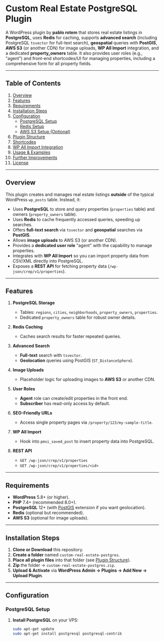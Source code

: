 # Custom Real Estate PostgreSQL Plugin

A WordPress plugin by **pablo rotem** that stores real estate listings in **PostgreSQL**, uses **Redis** for caching, supports **advanced search** (including PostgreSQL `tsvector` for full-text search), **geospatial** queries with **PostGIS**, **AWS S3** (or another CDN) for image uploads, **WP All Import** integration, and a dedicated **property_owners** table. It also provides user roles (e.g., "agent") and front-end shortcodes/UI for managing properties, including a comprehensive form for all property fields.

---

## Table of Contents

1. [Overview](#overview)  
2. [Features](#features)  
3. [Requirements](#requirements)  
4. [Installation Steps](#installation-steps)  
5. [Configuration](#configuration)  
   - [PostgreSQL Setup](#postgresql-setup)  
   - [Redis Setup](#redis-setup)  
   - [AWS S3 Setup (Optional)](#aws-s3-setup-optional)  
6. [Plugin Structure](#plugin-structure)  
7. [Shortcodes](#shortcodes)  
8. [WP All Import Integration](#wp-all-import-integration)  
9. [Usage & Examples](#usage--examples)  
10. [Further Improvements](#further-improvements)  
11. [License](#license)

---

## Overview

This plugin creates and manages real estate listings **outside** of the typical WordPress `wp_posts` table. Instead, it:

- Uses **PostgreSQL** to store and query properties (`properties` table) and owners (`property_owners` table).  
- Uses **Redis** to cache frequently accessed queries, speeding up searches.  
- Offers **full-text search** via `tsvector` and **geospatial** searches via **PostGIS**.  
- Allows **image uploads** to AWS S3 (or another CDN).  
- Provides a **dedicated user role** "agent" with the capability to manage properties.  
- Integrates with **WP All Import** so you can import property data from CSV/XML directly into PostgreSQL.  
- Exposes a **REST API** for fetching property data (`/wp-json/crep/v1/properties`).

---

## Features

1. **PostgreSQL Storage**  
   - Tables: `regions`, `cities`, `neighborhoods`, `property_owners`, `properties`.  
   - Dedicated `property_owners` table for robust owner details.

2. **Redis Caching**  
   - Caches search results for faster repeated queries.

3. **Advanced Search**  
   - **Full-text** search with `tsvector`.  
   - **Geolocation** queries using PostGIS (`ST_DistanceSphere`).

4. **Image Uploads**  
   - Placeholder logic for uploading images to **AWS S3** or another CDN.

5. **User Roles**  
   - **Agent** role can create/edit properties in the front end.  
   - **Subscriber** has read-only access by default.

6. **SEO-Friendly URLs**  
   - Access single property pages via `/property/123/my-sample-title`.

7. **WP All Import**  
   - Hook into `pmxi_saved_post` to insert property data into PostgreSQL.

8. **REST API**  
   - `GET /wp-json/crep/v1/properties`  
   - `GET /wp-json/crep/v1/properties/<id>`

---

## Requirements

- **WordPress** 5.8+ (or higher).  
- **PHP** 7.4+ (recommended 8.0+).  
- **PostgreSQL** 12+ (with [PostGIS](https://postgis.net/) extension if you want geolocation).  
- **Redis** (optional but recommended).  
- **AWS S3** (optional for image uploads).

---

## Installation Steps

1. **Clone or Download** this repository.  
2. **Create a folder** named `custom-real-estate-postgres`.  
3. **Place all plugin files** into that folder (see [Plugin Structure](#plugin-structure)).  
4. **Zip** the folder → `custom-real-estate-postgres.zip`.  
5. **Upload & Activate** via **WordPress Admin → Plugins → Add New → Upload Plugin**.

---

## Configuration

### PostgreSQL Setup

1. **Install PostgreSQL** on your VPS:
   ```bash
   sudo apt-get update
   sudo apt-get install postgresql postgresql-contrib
